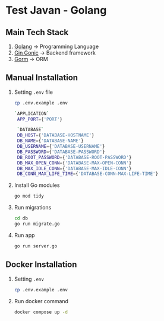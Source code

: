 # Test Javan - Golang

## Main Tech Stack

1. [Golang](https://golang.org/) -> Programming Language
2. [Gin Gonic](https://github.com/gin-gonic) -> Backend framework
3. [Gorm](https://gorm.io/index.html) -> ORM

## Manual Installation

1. Setting `.env` file

   ```sh
   cp .env.example .env
   ```

   ```sh
   `APPLICATION`
    APP_PORT={'PORT'}

    `DATABASE`
    DB_HOST={'DATABASE-HOSTNAME'}
    DB_NAME={'DATABASE-NAME'}
    DB_USERNAME={'DATABASE-USERNAME'}
    DB_PASSWORD={'DATABASE-PASSWORD'}
    DB_ROOT_PASSWORD={'DATABASE-ROOT-PASSWORD'}
    DB_MAX_OPEN_CONN={'DATABASE-MAX-OPEN-CONN'}
    DB_MAX_IDLE_CONN={'DATABASE-MAX-IDLE-CONN'}
    DB_CONN_MAX_LIFE_TIME={'DATABASE-CONN-MAX-LIFE-TIME'}
   ```

2. Install Go modules

   ```sh
   go mod tidy
   ```

3. Run migrations

   ```sh
   cd db
   go run migrate.go
   ```

4. Run app

   ```sh
   go run server.go
   ```

## Docker Installation

1. Setting `.env`

   ```sh
   cp .env.example .env
   ```

2. Run docker command

   ```sh
   docker compose up -d
   ```

